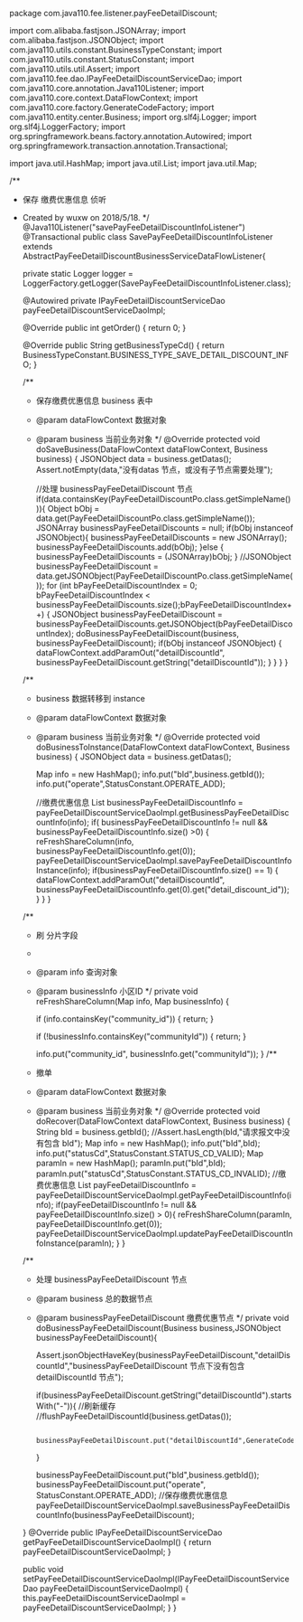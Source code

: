 package com.java110.fee.listener.payFeeDetailDiscount;

import com.alibaba.fastjson.JSONArray;
import com.alibaba.fastjson.JSONObject;
import com.java110.utils.constant.BusinessTypeConstant;
import com.java110.utils.constant.StatusConstant;
import com.java110.utils.util.Assert;
import com.java110.fee.dao.IPayFeeDetailDiscountServiceDao;
import com.java110.core.annotation.Java110Listener;
import com.java110.core.context.DataFlowContext;
import com.java110.core.factory.GenerateCodeFactory;
import com.java110.entity.center.Business;
import org.slf4j.Logger;
import org.slf4j.LoggerFactory;
import org.springframework.beans.factory.annotation.Autowired;
import org.springframework.transaction.annotation.Transactional;

import java.util.HashMap;
import java.util.List;
import java.util.Map;

/**
 * 保存 缴费优惠信息 侦听
 * Created by wuxw on 2018/5/18.
 */
@Java110Listener("savePayFeeDetailDiscountInfoListener")
@Transactional
public class SavePayFeeDetailDiscountInfoListener extends AbstractPayFeeDetailDiscountBusinessServiceDataFlowListener{

    private static Logger logger = LoggerFactory.getLogger(SavePayFeeDetailDiscountInfoListener.class);

    @Autowired
    private IPayFeeDetailDiscountServiceDao payFeeDetailDiscountServiceDaoImpl;

    @Override
    public int getOrder() {
        return 0;
    }

    @Override
    public String getBusinessTypeCd() {
        return BusinessTypeConstant.BUSINESS_TYPE_SAVE_DETAIL_DISCOUNT_INFO;
    }

    /**
     * 保存缴费优惠信息 business 表中
     * @param dataFlowContext 数据对象
     * @param business 当前业务对象
     */
    @Override
    protected void doSaveBusiness(DataFlowContext dataFlowContext, Business business) {
        JSONObject data = business.getDatas();
        Assert.notEmpty(data,"没有datas 节点，或没有子节点需要处理");

        //处理 businessPayFeeDetailDiscount 节点
        if(data.containsKey(PayFeeDetailDiscountPo.class.getSimpleName())){
            Object bObj = data.get(PayFeeDetailDiscountPo.class.getSimpleName());
            JSONArray businessPayFeeDetailDiscounts = null;
            if(bObj instanceof JSONObject){
                businessPayFeeDetailDiscounts = new JSONArray();
                businessPayFeeDetailDiscounts.add(bObj);
            }else {
                businessPayFeeDetailDiscounts = (JSONArray)bObj;
            }
            //JSONObject businessPayFeeDetailDiscount = data.getJSONObject(PayFeeDetailDiscountPo.class.getSimpleName());
            for (int bPayFeeDetailDiscountIndex = 0; bPayFeeDetailDiscountIndex < businessPayFeeDetailDiscounts.size();bPayFeeDetailDiscountIndex++) {
                JSONObject businessPayFeeDetailDiscount = businessPayFeeDetailDiscounts.getJSONObject(bPayFeeDetailDiscountIndex);
                doBusinessPayFeeDetailDiscount(business, businessPayFeeDetailDiscount);
                if(bObj instanceof JSONObject) {
                    dataFlowContext.addParamOut("detailDiscountId", businessPayFeeDetailDiscount.getString("detailDiscountId"));
                }
            }
        }
    }

    /**
     * business 数据转移到 instance
     * @param dataFlowContext 数据对象
     * @param business 当前业务对象
     */
    @Override
    protected void doBusinessToInstance(DataFlowContext dataFlowContext, Business business) {
        JSONObject data = business.getDatas();

        Map info = new HashMap();
        info.put("bId",business.getbId());
        info.put("operate",StatusConstant.OPERATE_ADD);

        //缴费优惠信息
        List<Map> businessPayFeeDetailDiscountInfo = payFeeDetailDiscountServiceDaoImpl.getBusinessPayFeeDetailDiscountInfo(info);
        if( businessPayFeeDetailDiscountInfo != null && businessPayFeeDetailDiscountInfo.size() >0) {
            reFreshShareColumn(info, businessPayFeeDetailDiscountInfo.get(0));
            payFeeDetailDiscountServiceDaoImpl.savePayFeeDetailDiscountInfoInstance(info);
            if(businessPayFeeDetailDiscountInfo.size() == 1) {
                dataFlowContext.addParamOut("detailDiscountId", businessPayFeeDetailDiscountInfo.get(0).get("detail_discount_id"));
            }
        }
    }


    /**
     * 刷 分片字段
     *
     * @param info         查询对象
     * @param businessInfo 小区ID
     */
    private void reFreshShareColumn(Map info, Map businessInfo) {

        if (info.containsKey("community_id")) {
            return;
        }

        if (!businessInfo.containsKey("communityId")) {
            return;
        }

        info.put("community_id", businessInfo.get("communityId"));
    }
    /**
     * 撤单
     * @param dataFlowContext 数据对象
     * @param business 当前业务对象
     */
    @Override
    protected void doRecover(DataFlowContext dataFlowContext, Business business) {
        String bId = business.getbId();
        //Assert.hasLength(bId,"请求报文中没有包含 bId");
        Map info = new HashMap();
        info.put("bId",bId);
        info.put("statusCd",StatusConstant.STATUS_CD_VALID);
        Map paramIn = new HashMap();
        paramIn.put("bId",bId);
        paramIn.put("statusCd",StatusConstant.STATUS_CD_INVALID);
        //缴费优惠信息
        List<Map> payFeeDetailDiscountInfo = payFeeDetailDiscountServiceDaoImpl.getPayFeeDetailDiscountInfo(info);
        if(payFeeDetailDiscountInfo != null && payFeeDetailDiscountInfo.size() > 0){
            reFreshShareColumn(paramIn, payFeeDetailDiscountInfo.get(0));
            payFeeDetailDiscountServiceDaoImpl.updatePayFeeDetailDiscountInfoInstance(paramIn);
        }
    }



    /**
     * 处理 businessPayFeeDetailDiscount 节点
     * @param business 总的数据节点
     * @param businessPayFeeDetailDiscount 缴费优惠节点
     */
    private void doBusinessPayFeeDetailDiscount(Business business,JSONObject businessPayFeeDetailDiscount){

        Assert.jsonObjectHaveKey(businessPayFeeDetailDiscount,"detailDiscountId","businessPayFeeDetailDiscount 节点下没有包含 detailDiscountId 节点");

        if(businessPayFeeDetailDiscount.getString("detailDiscountId").startsWith("-")){
            //刷新缓存
            //flushPayFeeDetailDiscountId(business.getDatas());

            businessPayFeeDetailDiscount.put("detailDiscountId",GenerateCodeFactory.getGeneratorId(GenerateCodeFactory.CODE_PREFIX_detailDiscountId));

        }

        businessPayFeeDetailDiscount.put("bId",business.getbId());
        businessPayFeeDetailDiscount.put("operate", StatusConstant.OPERATE_ADD);
        //保存缴费优惠信息
        payFeeDetailDiscountServiceDaoImpl.saveBusinessPayFeeDetailDiscountInfo(businessPayFeeDetailDiscount);

    }
    @Override
    public IPayFeeDetailDiscountServiceDao getPayFeeDetailDiscountServiceDaoImpl() {
        return payFeeDetailDiscountServiceDaoImpl;
    }

    public void setPayFeeDetailDiscountServiceDaoImpl(IPayFeeDetailDiscountServiceDao payFeeDetailDiscountServiceDaoImpl) {
        this.payFeeDetailDiscountServiceDaoImpl = payFeeDetailDiscountServiceDaoImpl;
    }
}
